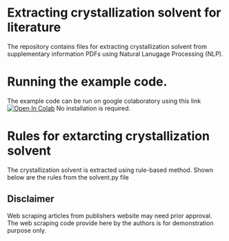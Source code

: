 # Extracting crystallization solvent for literature
The repository contains files for extracting crystallization solvent from supplementary information PDFs using Natural Lanugage Processing (NLP).

# Running the example code.
The example code can be run on google colaboratory using this link [![Open In Colab](https://colab.research.google.com/assets/colab-badge.svg)](https://colab.research.google.com/github/caer200/solvent_nlp/blob/main/example.ipynb)
No installation is required.

# Rules for extarcting crystallization solvent
The crystallization solvent is extracted using rule-based method. Shown below are the rules from the solvent.py file


## Disclaimer
Web scraping articles from publishers website may need prior approval. The web scraping code provide here by the authors is for demonstration purpose only.
